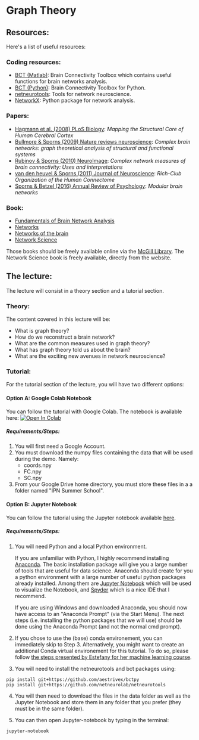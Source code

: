 # Graph Theory

## Resources:
Here's a list of useful resources:

### Coding resources:
* [BCT (Matlab)](https://sites.google.com/site/bctnet/): Brain Connectivity Toolbox which contains useful functions for brain networks analysis.
* [BCT (Python)](https://github.com/aestrivex/bctpy): Brain Connectivity Toolbox for Python.
* [netneurotools](https://netneurotools.readthedocs.io/en/latest/): Tools for network neuroscience.
* [NetworkX](https://networkx.org/): Python package for network analysis.

### Papers:
* [Hagmann et al. (2008) PLoS Biology](https://doi.org/10.1371/journal.pbio.0060159): *Mapping the Structural Core of Human Cerebral Cortex*
* [Bullmore & Sporns (2009) Nature reviews neuroscience](https://doi.org/10.1038/nrn2575): *Complex brain networks: graph theoretical analysis of structural and functional systems*
* [Rubinov & Sporns (2010) NeuroImage](https://doi.org/10.1016/j.neuroimage.2009.10.003): *Complex network measures of brain connectivity: Uses and interpretations*
* [van den heuvel & Sporns (2011) Journal of Neuroscience](https://doi.org/10.1523/JNEUROSCI.3539-11.2011): *Rich-Club Organization of the Human Connectome*
* [Sporns & Betzel (2016) Annual Review of Psychology](https://doi.org/10.1146/annurev-psych-122414-033634): *Modular brain networks*

### Book:
* [Fundamentals of Brain Network Analysis](https://www.sciencedirect.com/book/9780124079083/fundamentals-of-brain-network-analysis)
* [Networks](https://global.oup.com/academic/product/networks-9780198805090?cc=ca&lang=en&)
* [Networks of the brain](https://mitpress.mit.edu/books/networks-brain)
* [Network Science](http://networksciencebook.com/)

Those books should be freely available online via the [McGill Library](https://www.mcgill.ca/library/). The Network Science book is freely available, directly from the website.

## The lecture:

The lecture will consist in a theory section and a tutorial section.

### Theory:
The content covered in this lecture will be:

* What is graph theory?
* How do we reconstruct a brain network?
* What are the common measures used in graph theory?
* What has graph theory told us about the brain?
* What are the exciting new avenues in network neuroscience?

### Tutorial:
For the tutorial section of the lecture, you will have two different options:

#### Option A: Google Colab Notebook

You can follow the tutorial with Google Colab. The notebook is available here: [![Open In Colab](https://colab.research.google.com/assets/colab-badge.svg)](https://colab.research.google.com/github/vincebaz/ipn-summer-school/blob/main/lectures/2021-06-30/10-12/graph_theory_tutorial.ipynb)

##### Requirements/Steps:

1. You will first need a Google Account.
2. You must download the numpy files containing the data that will be used during the demo. Namely:
    * coords.npy
    * FC.npy
    * SC.npy
3. From your Google Drive home directory, you must store these files in a a folder named "IPN Summer School".

#### Option B: Jupyter Notebook

You can follow the tutorial using the Jupyter notebook available [here](https://github.com/VinceBaz/ipn-summer-school/blob/main/lectures/2021-06-30/10-12/graph_theory_tutorial.ipynb).

##### Requirements/Steps:

1. You will need Python and a local Python environment.

    If you are unfamiliar with Python, I highly recommend installing [Anaconda](https://www.anaconda.com/). The basic installation package will give you a large number of tools that are useful for data science. Anaconda should create for you a python environment with a large number of useful python packages already installed. Among them are [Jupyter Notebook](https://jupyter.org/index.html) which will be used to visualize the Notebook, and [Spyder](https://www.spyder-ide.org/) which is a nice IDE that I recommend.

    If you are using Windows and downloaded Anaconda, you should now have access to an "Anaconda Prompt" (via the Start Menu). The next steps (i.e. installing the python packages that we will use) should be done using the Anaconda Prompt (and not the normal cmd prompt).

2. If you chose to use the (base) conda environement, you can immediately skip to Step 3. Alternatively, you might want to create an additional Conda virtual environement for this tutorial. To do so, please follow  [the steps presented by Estefany for her machine learning course](https://github.com/netneurolab/ipn-summer-school/tree/main/lectures/2021-06-29/13-15).

3. You will need to install the netneurotools and bct packages using:

```
pip install git+https://github.com/aestrivex/bctpy
pip install git+https://github.com/netneurolab/netneurotools
```

4. You will then need to download the files in the data folder as well as the Jupyter Notebook and store them in any folder that you prefer (they must be in the same folder).

5. You can then open Jupyter-notebook by typing in the terminal:

```
jupyter-notebook
```
